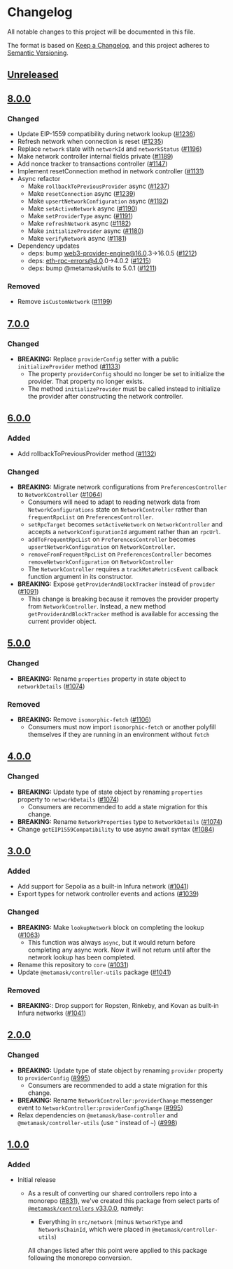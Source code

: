 # Changelog
All notable changes to this project will be documented in this file.

The format is based on [Keep a Changelog](https://keepachangelog.com/en/1.0.0/),
and this project adheres to [Semantic Versioning](https://semver.org/spec/v2.0.0.html).

## [Unreleased]

## [8.0.0]
### Changed
- Update EIP-1559 compatibility during network lookup ([#1236](https://github.com/MetaMask/core.git/pull/1236))
- Refresh network when connection is reset ([#1235](https://github.com/MetaMask/core.git/pull/1235))
- Replace `network` state with `networkId` and `networkStatus` ([#1196](https://github.com/MetaMask/core.git/pull/1196))
- Make network controller internal fields private ([#1189](https://github.com/MetaMask/core.git/pull/1189))
- Add nonce tracker to transactions controller ([#1147](https://github.com/MetaMask/core.git/pull/1147))
- Implement resetConnection method in network controller ([#1131](https://github.com/MetaMask/core.git/pull/1131))
- Async refactor
  - Make `rollbackToPreviousProvider` async ([#1237](https://github.com/MetaMask/core.git/pull/1237))
  - Make `resetConnection` async ([#1239](https://github.com/MetaMask/core.git/pull/1239))
  - Make `upsertNetworkConfiguration` async ([#1192](https://github.com/MetaMask/core.git/pull/1192))
  - Make `setActiveNetwork` async ([#1190](https://github.com/MetaMask/core.git/pull/1190))
  - Make `setProviderType` async ([#1191](https://github.com/MetaMask/core.git/pull/1191))
  - Make `refreshNetwork` async ([#1182](https://github.com/MetaMask/core.git/pull/1182))
  - Make `initializeProvider` async ([#1180](https://github.com/MetaMask/core.git/pull/1180))
  - Make `verifyNetwork` async ([#1181](https://github.com/MetaMask/core.git/pull/1181))
- Dependency updates
  - deps: bump web3-provider-engine@16.0.3->16.0.5 ([#1212](https://github.com/MetaMask/core.git/pull/1212))
  - deps: eth-rpc-errors@4.0.0->4.0.2 ([#1215](https://github.com/MetaMask/core.git/pull/1215))
  - deps: bump @metamask/utils to 5.0.1 ([#1211](https://github.com/MetaMask/core.git/pull/1211))

### Removed
- Remove `isCustomNetwork` ([#1199](https://github.com/MetaMask/core.git/pull/1199))

## [7.0.0]
### Changed
- **BREAKING:** Replace `providerConfig` setter with a public `initializeProvider` method ([#1133](https://github.com/MetaMask/core/pull/1133))
  - The property `providerConfig` should no longer be set to initialize the provider. That property no longer exists.
  - The method `initializeProvider` must be called instead to initialize the provider after constructing the network controller.

## [6.0.0]
### Added
- Add rollbackToPreviousProvider method ([#1132](https://github.com/MetaMask/core/pull/1132))

### Changed
- **BREAKING:** Migrate network configurations from `PreferencesController` to `NetworkController` ([#1064](https://github.com/MetaMask/core/pull/1064))
  - Consumers will need to adapt to reading network data from `NetworkConfigurations` state on `NetworkController` rather than `frequentRpcList` on `PreferencesController`.
  - `setRpcTarget` becomes `setActiveNetwork` on `NetworkController` and accepts a `networkConfigurationId` argument rather than an `rpcUrl`.
  - `addToFrequentRpcList` on `PreferencesController` becomes `upsertNetworkConfiguration` on `NetworkController`.
  - `removeFromFrequentRpcList` on `PreferencesController` becomes `removeNetworkConfiguration` on `NetworkController`
  - The `NetworkController` requires a `trackMetaMetricsEvent` callback function argument in its constructor.
- **BREAKING:** Expose `getProviderAndBlockTracker` instead of `provider` ([#1091](https://github.com/MetaMask/core/pull/1091))
  - This change is breaking because it removes the provider property from `NetworkController`. Instead, a new method `getProviderAndBlockTracker` method is available for accessing the current provider object.

## [5.0.0]
### Changed
- **BREAKING:** Rename `properties` property in state object to `networkDetails` ([#1074](https://github.com/MetaMask/controllers/pull/1074))

### Removed
- **BREAKING:** Remove `isomorphic-fetch` ([#1106](https://github.com/MetaMask/controllers/pull/1106))
  - Consumers must now import `isomorphic-fetch` or another polyfill themselves if they are running in an environment without `fetch`

## [4.0.0]
### Changed
- **BREAKING:** Update type of state object by renaming `properties` property to `networkDetails` ([#1074](https://github.com/MetaMask/core/pull/1074))
  - Consumers are recommended to add a state migration for this change.
- **BREAKING:** Rename `NetworkProperties` type to `NetworkDetails` ([#1074](https://github.com/MetaMask/core/pull/1074))
- Change `getEIP1559Compatibility` to use async await syntax ([#1084](https://github.com/MetaMask/core/pull/1084))

## [3.0.0]
### Added
- Add support for Sepolia as a built-in Infura network ([#1041](https://github.com/MetaMask/controllers/pull/1041))
- Export types for network controller events and actions ([#1039](https://github.com/MetaMask/core/pull/1039))

### Changed
- **BREAKING:** Make `lookupNetwork` block on completing the lookup ([#1063](https://github.com/MetaMask/controllers/pull/1063))
  - This function was always `async`, but it would return before completing any async work. Now it will not return until after the network lookup has been completed.
- Rename this repository to `core` ([#1031](https://github.com/MetaMask/controllers/pull/1031))
- Update `@metamask/controller-utils` package ([#1041](https://github.com/MetaMask/controllers/pull/1041))

### Removed
- **BREAKING:**: Drop support for Ropsten, Rinkeby, and Kovan as built-in Infura networks ([#1041](https://github.com/MetaMask/controllers/pull/1041))

## [2.0.0]
### Changed
- **BREAKING:** Update type of state object by renaming `provider` property to `providerConfig` ([#995](https://github.com/MetaMask/core/pull/995))
  - Consumers are recommended to add a state migration for this change.
- **BREAKING:** Rename `NetworkController:providerChange` messenger event to `NetworkController:providerConfigChange` ([#995](https://github.com/MetaMask/core/pull/995))
- Relax dependencies on `@metamask/base-controller` and `@metamask/controller-utils` (use `^` instead of `~`) ([#998](https://github.com/MetaMask/core/pull/998))

## [1.0.0]
### Added
- Initial release
  - As a result of converting our shared controllers repo into a monorepo ([#831](https://github.com/MetaMask/core/pull/831)), we've created this package from select parts of [`@metamask/controllers` v33.0.0](https://github.com/MetaMask/core/tree/v33.0.0), namely:
    - Everything in `src/network` (minus `NetworkType` and `NetworksChainId`, which were placed in `@metamask/controller-utils`)

    All changes listed after this point were applied to this package following the monorepo conversion.

[Unreleased]: https://github.com/MetaMask/core.git/compare/@metamask/network-controller@8.0.0...HEAD
[8.0.0]: https://github.com/MetaMask/core.git/compare/@metamask/network-controller@7.0.0...@metamask/network-controller@8.0.0
[7.0.0]: https://github.com/MetaMask/core.git/compare/@metamask/network-controller@6.0.0...@metamask/network-controller@7.0.0
[6.0.0]: https://github.com/MetaMask/core.git/compare/@metamask/network-controller@5.0.0...@metamask/network-controller@6.0.0
[5.0.0]: https://github.com/MetaMask/core.git/compare/@metamask/network-controller@4.0.0...@metamask/network-controller@5.0.0
[4.0.0]: https://github.com/MetaMask/core.git/compare/@metamask/network-controller@3.0.0...@metamask/network-controller@4.0.0
[3.0.0]: https://github.com/MetaMask/core.git/compare/@metamask/network-controller@2.0.0...@metamask/network-controller@3.0.0
[2.0.0]: https://github.com/MetaMask/core.git/compare/@metamask/network-controller@1.0.0...@metamask/network-controller@2.0.0
[1.0.0]: https://github.com/MetaMask/core.git/releases/tag/@metamask/network-controller@1.0.0
